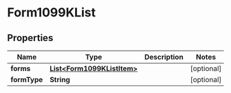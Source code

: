 

# Form1099KList


## Properties

| Name | Type | Description | Notes |
|------------ | ------------- | ------------- | -------------|
|**forms** | [**List&lt;Form1099KListItem&gt;**](Form1099KListItem.md) |  |  [optional] |
|**formType** | **String** |  |  [optional] |



